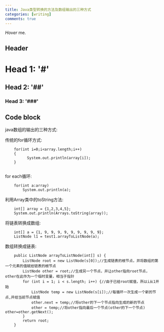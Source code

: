 ```yaml
---
title: Java类型转换的方法及数组输出的三种方式
categories: [writing]
comments: true
---
```


<dfn info="You can add extra information">Hover</dfn> me.

## Header

# Head 1: '#'
## Head 2: '##'
### Head 3: '###'

## Code block
java数组的输出的三种方式:

传统的for循环方式:
```
    for(int i=0;i<array.length;i++)
    {
          System.out.println(array[i]);
    }
    
```

for each循环:
```
    for(int a:array)
        System.out.println(a);
```


利用Array类中的toString方法:
```
    int[] array = {1,2,3,4,5};
    System.out.println(Arrays.toString(array));
```


将链表转换成数组:
```
    int[] a = {1, 9, 9, 9, 9, 9, 9, 9, 9, 9};
    ListNode l1 = test1.arrayToListNode(a);
```


数组转换成链表:
```
    public ListNode arrayToListNode(int[] s) {
        ListNode root = new ListNode(s[0]);//生成链表的根节点，并将数组的第一个元素的值赋给链表的根节点
        ListNode other = root;//生成另一个节点，并让other指向root节点，other在此作为一个临时变量，相当于指针
        for (int i = 1; i < s.length; i++) {//由于已给root赋值，所以i从1开始
            ListNode temp = new ListNode(s[i]);//每循环一次生成一个新的节点,并给当前节点赋值
            other.next = temp;//将other的下一个节点指向生成的新的节点
            other = temp;//将other指向最后一个节点(other的下一个节点)  other=other.getNext();
        }
        return root;
    }
```
